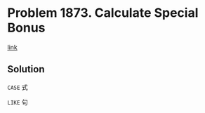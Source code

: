 # Problem 1873. Calculate Special Bonus

[link](https://leetcode.com/problems/calculate-special-bonus/)

## Solution

`CASE` 式

`LIKE` 句
